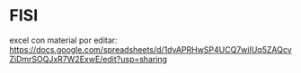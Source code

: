 # FISI
excel con material por editar: https://docs.google.com/spreadsheets/d/1dyAPRHwSP4UCQ7wiIUq5ZAQcvZiDmrSOQJxR7W2ExwE/edit?usp=sharing
